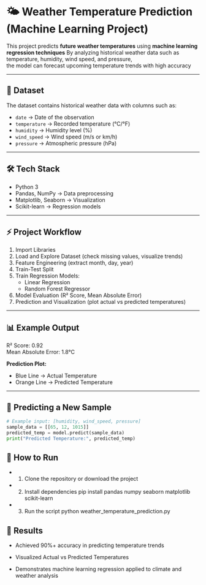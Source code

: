 # 🌤 Weather Temperature Prediction (Machine Learning Project)

This project predicts **future weather temperatures** using **machine learning regression techniques**
By analyzing historical weather data such as temperature, humidity, wind speed, and pressure,  
the model can forecast upcoming temperature trends with high accuracy

---

## 📂 Dataset

The dataset contains historical weather data with columns such as:

- `date` → Date of the observation  
- `temperature` → Recorded temperature (°C/°F)  
- `humidity` → Humidity level (%)  
- `wind_speed` → Wind speed (m/s or km/h)  
- `pressure` → Atmospheric pressure (hPa)  

---

## 🛠️ Tech Stack

- Python 3  
- Pandas, NumPy → Data preprocessing  
- Matplotlib, Seaborn → Visualization  
- Scikit-learn → Regression models  

---

## ⚡ Project Workflow

1. Import Libraries  
2. Load and Explore Dataset (check missing values, visualize trends)  
3. Feature Engineering (extract month, day, year)  
4. Train-Test Split  
5. Train Regression Models:  
   - Linear Regression  
   - Random Forest Regressor  
6. Model Evaluation (R² Score, Mean Absolute Error)  
7. Prediction and Visualization (plot actual vs predicted temperatures)  

---

## 📊 Example Output

R² Score: 0.92  
Mean Absolute Error: 1.8°C  

**Prediction Plot:**  
- Blue Line → Actual Temperature  
- Orange Line → Predicted Temperature

---

## 🧪 Predicting a New Sample

```python
# Example input: [humidity, wind_speed, pressure]
sample_data = [[65, 12, 1015]]
predicted_temp = model.predict(sample_data)
print("Predicted Temperature:", predicted_temp)
```


## 📌 How to Run
- 1. Clone the repository or download the project
- 2. Install dependencies
pip install pandas numpy seaborn matplotlib scikit-learn

- 3. Run the script
python weather_temperature_prediction.py


## 🎯 Results
- Achieved 90%+ accuracy in predicting temperature trends

- Visualized Actual vs Predicted Temperatures

- Demonstrates machine learning regression applied to climate and weather analysis
